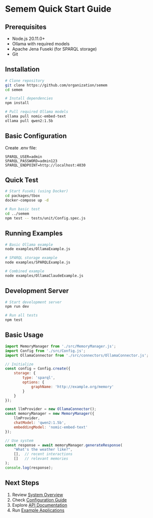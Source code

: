 # Semem Quick Start Guide

## Prerequisites
- Node.js 20.11.0+
- Ollama with required models
- Apache Jena Fuseki (for SPARQL storage)
- Git

## Installation
```bash
# Clone repository
git clone https://github.com/organization/semem
cd semem

# Install dependencies
npm install

# Pull required Ollama models
ollama pull nomic-embed-text
ollama pull qwen2:1.5b
```

## Basic Configuration
Create .env file:
```env
SPARQL_USER=admin
SPARQL_PASSWORD=admin123
SPARQL_ENDPOINT=http://localhost:4030
```

## Quick Test
```bash
# Start Fuseki (using Docker)
cd packages/tbox
docker-compose up -d

# Run basic test
cd ../semem
npm test -- tests/unit/Config.spec.js
```

## Running Examples
```bash
# Basic Ollama example
node examples/OllamaExample.js

# SPARQL storage example
node examples/SPARQLExample.js

# Combined example
node examples/OllamaClaudeExample.js
```

## Development Server
```bash
# Start development server
npm run dev

# Run all tests
npm test
```

## Basic Usage
```javascript
import MemoryManager from './src/MemoryManager.js';
import Config from './src/Config.js';
import OllamaConnector from './src/connectors/OllamaConnector.js';

// Initialize
const config = Config.create({
    storage: {
        type: 'sparql',
        options: {
            graphName: 'http://example.org/memory'
        }
    }
});

const llmProvider = new OllamaConnector();
const memoryManager = new MemoryManager({
    llmProvider,
    chatModel: 'qwen2:1.5b',
    embeddingModel: 'nomic-embed-text'
});

// Use system
const response = await memoryManager.generateResponse(
    "What's the weather like?",
    [],  // recent interactions
    []   // relevant memories
);
console.log(response);
```

## Next Steps
1. Review [System Overview](overview.md)
2. Check [Configuration Guide](config.md)
3. Explore [API Documentation](api.md)
4. Run [Example Applications](examples/)